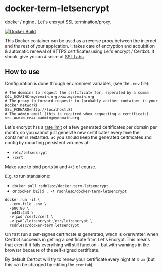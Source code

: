 # docker-term-letsencrypt
docker / nginx / Let's encrypt SSL termination/proxy.

[![Docker Build](https://img.shields.io/docker/build/rsdnlesc/docker-term-letsencrypt.svg)](https://hub.docker.com/r/rsdnlesc/docker-term-letsencrypt/)

This Docker container can be used as a reverse proxy between the internet and the rest of your application.
It takes care of encryption and acquisition & automatic renewal of HTTPS certificates using Let's encrypt / Certbot. It should give you an `A` score at [SSL Labs](https://www.ssllabs.com/).

## How to use
Configuration is done through environment variables, (see the `.env` file):
```
# The domains to request the certificate for, seperated by a comma
SSL_DOMAINS=mydomain.org,www.mydomain.org
# The proxy to forward requests to (probably another container in your Docker network)
SSL_FORWARD=http://localhost:80
# The admin email (this is required when requesting a certificate)
SSL_ADMIN_EMAIL=admin@mydomain.org
```
Let's encrypt has a [rate limit](https://letsencrypt.org/docs/rate-limits/) of a few generated certificates per domain per month, so you cannot just generate new certificates every time the container is restarted.
So you should keep the generated certificates and config by mounting persistent volumes at:
- `/etc/letsencrypt`
- `/cert`

Make sure to bind ports `80` and `443` of course.

E.g. to run standalone:
- `docker pull rsdnlesc/docker-term-letsencrypt`
- or `docker build . -t rsdnlesc/docker-term-letsencrypt`

```
docker run -it \
  --env-file .env \
  -p80:80 \
  -p443:443 \
  -v`pwd`/cert:/cert \
  -v`pwd`/letsencrypt:/etc/letsencrypt \
  rsdnlesc/docker-term-letsencrypt
```

On first run a self-signed certificate is generated, which is overwritten when Certbot succeeds in getting a certificate from Let's Encrypt. This means that even if it fails everything will still function - but with warnings in the browser because of the self-signed certificate.

By default Certbot will try to renew your certificate every night at `3 am` (but this can be changed by editing the `crontab`).
